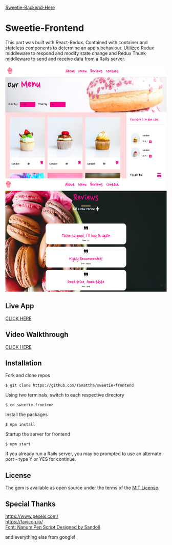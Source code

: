 [Sweetie-Backend-Here](https://github.com/Tanattha/sweetie-backend)

# Sweetie-Frontend

This part was built with React-Redux. Contained with container and stateless components to determine an app's behaviour. Utilized Redux middleware to respond and modify state change and Redux Thunk middleware to send and receive data from a Rails server. 

<img src="./public/img/example.png" width="640" height="350" />
<img src="./public/img/example2.png" width="640" height="350" />

## Live App

[CLICK HERE](https://sweetie-frontend.herokuapp.com/)

## Video Walkthrough

[CLICK HERE](https://youtu.be/MyaKC1odjns)

## Installation

Fork and clone repos

    $ git clone https://github.com/Tanattha/sweetie-frontend

Using two terminals, switch to each respective directory

    $ cd sweetie-frontend

Install the packages

    $ npm install

Startup the server for frontend

    $ npm start

If you already run a Rails server, you may be prompted to use an alternate port - type Y or YES for continue.

## License

The gem is available as open source under the terms of the [MIT License](https://opensource.org/licenses/MIT).


## Special Thanks

https://www.pexels.com/<br />
https://favicon.io/<br />
[Font: Nanum Pen Script Designed by Sandoll](https://fonts.google.com/specimen/Nanum+Pen+Script)

and everything else from google!

